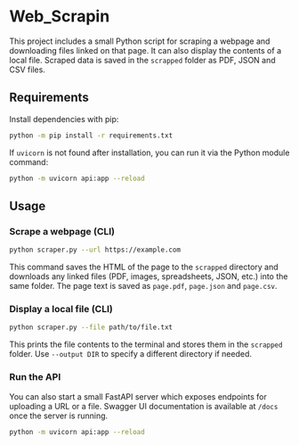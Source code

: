 # Web_Scrapin

This project includes a small Python script for scraping a webpage and downloading files linked on that page. It can also display the contents of a local file. Scraped data is saved in the `scrapped` folder as PDF, JSON and CSV files.

## Requirements

Install dependencies with pip:

```bash
python -m pip install -r requirements.txt
```

If `uvicorn` is not found after installation, you can run it via the Python
module command:

```bash
python -m uvicorn api:app --reload
```

## Usage

### Scrape a webpage (CLI)

```bash
python scraper.py --url https://example.com
```

This command saves the HTML of the page to the `scrapped` directory and downloads any linked files (PDF, images, spreadsheets, JSON, etc.) into the same folder. The page text is saved as `page.pdf`, `page.json` and `page.csv`.

### Display a local file (CLI)

```bash
python scraper.py --file path/to/file.txt
```

This prints the file contents to the terminal and stores them in the `scrapped` folder. Use `--output DIR` to specify a different directory if needed.

### Run the API

You can also start a small FastAPI server which exposes endpoints for uploading a URL or a file. Swagger UI documentation is available at `/docs` once the server is running.

```bash
python -m uvicorn api:app --reload
```
